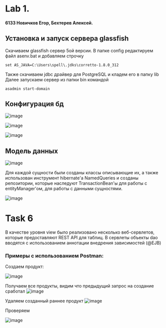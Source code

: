 # Lab 1.
#### 6133 Новичков Егор, Бехтерев Алексей.
## Установка и запуск сервера glassfish
Скачиваем glassfish сервер 5ой версии.
В папке config редактируем файл asenv.bat и добавляем строчку
```
set AS_JAVA=C:\Users\spell\.jdks\corretto-1.8.0_312
```
Также скачиваем jdbc драйвер для PostgreSQL и кладем его в папку lib
Далее запускаем сервер из папки bin командой
```
asadmin start-domain 
```

## Конфигурация бд

![image](https://user-images.githubusercontent.com/61648756/212110799-b5153d03-6fe8-4bb2-a374-e3a9816d089b.png)

![image](https://user-images.githubusercontent.com/61648756/212111009-7641a27c-f110-4be7-a920-7191f44fda22.png)

![image](https://user-images.githubusercontent.com/61648756/212111144-5b4f506b-7283-4ecb-a911-d0189e9c1a61.png)

## Модель данных

![image](https://user-images.githubusercontent.com/61648756/212112263-b65269af-abb0-4af4-8662-e7cf1f2db91a.png)

Для каждой сущности были созданы классы описывающие их, а также использован инструмент hibernate'а NamedQueries
и созданы репозитории, которые наследуют TransactionBean'ы для работы с entityManager'ом, для работы с данными сущностями.

![image](https://user-images.githubusercontent.com/61648756/212119304-e72fc085-edf8-4ee9-a0db-a3b3b2dfebbf.png)

# Task 6

В качестве уровня view было реализовано несколько веб-сервлетов, которые предоставляют REST API для таблиц.
В сервлеты объекты dao вводятся с использованием аннотации внедрения зависимостей (@EJB)

### Примеры с использованием Postman:

Создаем продукт:

![image](https://user-images.githubusercontent.com/61648756/212124780-1ee57016-0644-4c14-991a-5bfed7884b37.png)

Получаем все продукты, видим что предыдущий запрос на создание сработал
![image](https://user-images.githubusercontent.com/61648756/212124854-01b030db-3cf1-456e-b3ae-58adb2500b09.png)

Удаляем созданный раннее продукт
![image](https://user-images.githubusercontent.com/61648756/212125495-365ba496-7be7-4a77-9041-0646a6cff363.png)

Проверяем

![image](https://user-images.githubusercontent.com/61648756/212125574-38adec08-f2c3-4b35-8e5b-ec552bbc4229.png)

